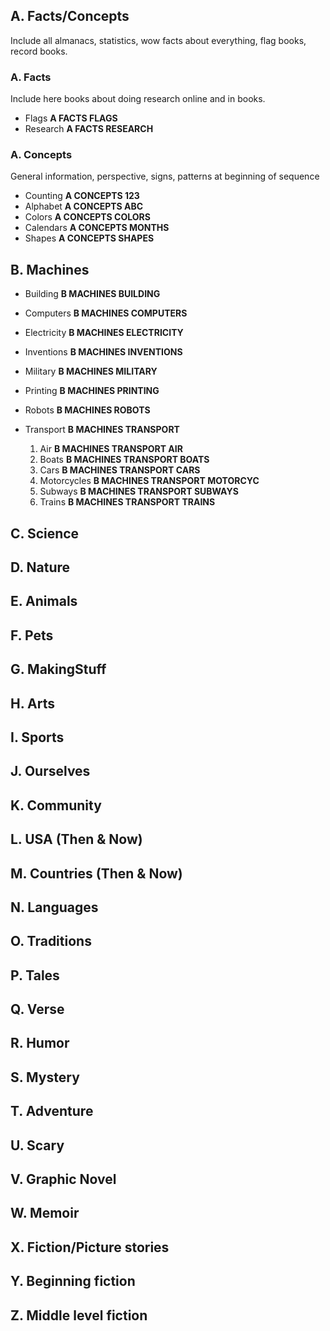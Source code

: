 ## A. Facts/Concepts

Include all almanacs, statistics, wow facts about everything, flag books, record books.

### A. Facts

Include here books about doing research online and in books.

- Flags **A FACTS FLAGS**
- Research **A FACTS RESEARCH**

### A. Concepts

General information, perspective, signs, patterns at beginning of sequence

- Counting **A CONCEPTS 123**
- Alphabet **A CONCEPTS ABC**
- Colors **A CONCEPTS COLORS**
- Calendars **A CONCEPTS MONTHS**
- Shapes **A CONCEPTS SHAPES**

## B. Machines

- Building **B MACHINES BUILDING**

- Computers **B MACHINES COMPUTERS**

- Electricity **B MACHINES ELECTRICITY**

- Inventions **B MACHINES INVENTIONS**

- Military **B MACHINES MILITARY**

- Printing **B MACHINES PRINTING**

- Robots **B MACHINES ROBOTS**

- Transport **B MACHINES TRANSPORT**

  1. Air **B MACHINES TRANSPORT AIR**
  2. Boats **B MACHINES TRANSPORT BOATS**
  3. Cars **B MACHINES TRANSPORT CARS**
  4. Motorcycles **B MACHINES TRANSPORT MOTORCYC**
  5. Subways **B MACHINES TRANSPORT SUBWAYS**
  6. Trains **B MACHINES TRANSPORT TRAINS**

## C. Science

## D. Nature

## E. Animals

## F. Pets

## G. MakingStuff

## H. Arts

## I. Sports

## J. Ourselves

## K. Community

## L. USA (Then & Now)

## M. Countries (Then & Now)

## N. Languages

## O. Traditions

## P. Tales

## Q. Verse

## R. Humor

## S. Mystery

## T. Adventure

## U. Scary

## V. Graphic Novel

## W. Memoir

## X. Fiction/Picture stories

## Y. Beginning fiction

## Z. Middle level fiction
